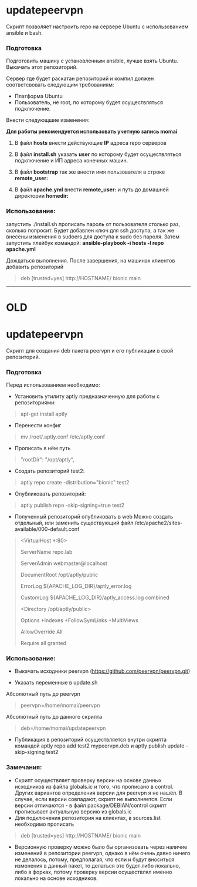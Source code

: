 # updatepeervpn
Скрипт позволяет настроить repo на сервере Ubuntu с использованием ansible и bash.

### Подготовка
Подготовить машину с установленным ansible, лучше взять Ubuntu.
Выкачать этот репозиторий.

Сервер где будет раскатан репозиторий и компил должен соответсвовать следующим требованиям:
- Платформа Ubuntu
- Пользователь, не root, по которому будет осуществляться подключение.

Внести следующшие изменения:

**Для работы рекомендуется использовать учетную запись momai**

1) В файл **hosts** внести действующие **IP** адреса repo серверов

2) В файл  **install.sh** указать **user** по которому будет осуществляться подключение и ИП адреса конечных машин.

3) В файл **bootstrap** так же внести имя пользователя в строке **remote_user:**

4) В файл **apache.yml** внести **remote_user:** и путь до домашней директории **homedir:**



### Использование:
запустить ./install.sh прописать пароль от пользователя столько раз, сколько попросит. Будет добавлен ключ для ssh доступа, а так же внесены изменения в sudoers для доступа к sudo без пароля.
Затем запустить плейбук командой:
**ansible-playbook -i hosts -l repo apache.yml**

Дождаться выполнения.
После завершения, на машинах клиентов добавить репозиторий
> deb [trusted=yes] http://HOSTNAME/ bionic main



______
# OLD
# updatepeervpn
Скрипт для создания deb пакета peervpn и его публикации в свой репозиторий.

### Подготовка

Перед использованием необходимо:
* Установить утилиту aptly предназначенную для работы с репозиториями:

> apt-get install aptly

* Перенести конфиг
> mv /root/.aptly.conf /etc/aptly.conf

* Прописать в нём путь
> "rootDir": "/opt/aptly",

* Создать репозиторий test2:

> aptly repo create -distribution="bionic" test2

* Опубликовать репозиторий:

> aptly publish repo -skip-signing=true test2
> 
* Полученный репозиторий опубликовать в web
Можно создать отдельный, или заменить существующий файл /etc/apache2/sites-available/000-default.conf

><VirtualHost *:80>
>
>ServerName repo.lab
>
>ServerAdmin webmaster@localhost
>
>DocumentRoot /opt/aptly/public
>
>ErrorLog ${APACHE_LOG_DIR}/aptly_error.log
>
>CustomLog ${APACHE_LOG_DIR}/aptly_access.log combined
>
>    <Directory /opt/aptly/public>
>    
>  Options +Indexes +FollowSymLinks +MultiViews
>       
>  AllowOverride All
>       
>  Require all granted
>       
> </Directory>
>    
></VirtualHost>
 
 
### Использование:

* Выкачать исходники peervpn (https://github.com/peervpn/peervpn.git)

* Указать переменные в update.sh
 
Абсолютный путь до peervpn
> peervpn=/home/momai/peervpn

Абсолютный путь до данного скрипта
> deb=/home/momai/updatepeervpn

* Публикация в репозиторий осуществляется внутри скрипта командой aptly repo add test2 mypeervpn.deb и aptly publish update -skip-signing test2

### Замечания:
* Скрипт осуществляет проверку версии на основе данных исходников из файла globals.ic и того, что прописано в control. Других вариантов определения версии для peervpn я не нашёл. В случае, если версии совпадают, скрипт не выполняется. Если версии отличаются - в файл package/DEBIAN/control скрипт прописывает актуальную версию из globals.ic
* Для подключения репозитория на клиентах, в sources.list необходимо прописать 
> deb [trusted=yes] http://HOSTNAME/ bionic main

* Версионную проверку можно было бы организовать через наличие изменений в репозитории peervpn, однако в нём очень давно ничего не делалось, потому, предполагая, что если и будут вноситься изменения в данный пакет, то делаться это будет либо локально, либо в форках, потому проверку версии осуществлял именно локально на основе исходников.
